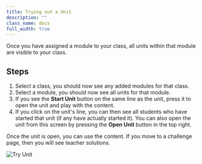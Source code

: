 ```yaml
---
title: Trying out a Unit
description: ""
class_name: docs
full_width: true
---
```


Once you have assigned a module to your class, all units within that module are visible to your class.

## Steps

1. Select a class, you should now see any added modules for that class.
1. Select a module, you should now see all units for that module.
1. If you see the **Start Unit** button on the same line as the unit, press it to open the unit and play with the content.
1. If you click on the unit's line, you can then see all students who have started that unit (if any have actually started it). You can also open the unit from this screen by pressing the **Open Unit** button in the top right.

Once the unit is open, you can use the content. If you move to a challenge page, then you will see teacher solutions. 

![Try Unit](/img/docs/trial_try_unit.png)
